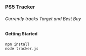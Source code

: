 ### PS5 Tracker
###### Currently tracks Target and Best Buy


#### Getting Started
```
npm install
node tracker.js
```

